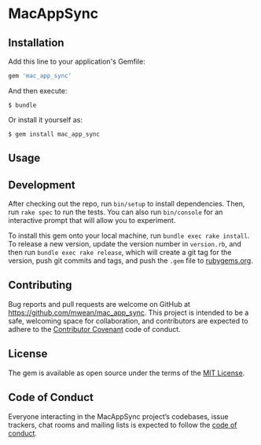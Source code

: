 # MacAppSync

## Installation

Add this line to your application's Gemfile:

```ruby
gem 'mac_app_sync'
```

And then execute:

    $ bundle

Or install it yourself as:

    $ gem install mac_app_sync

## Usage

## Development

After checking out the repo, run `bin/setup` to install dependencies. Then, run `rake spec` to run the tests. You can also run `bin/console` for an interactive prompt that will allow you to experiment.

To install this gem onto your local machine, run `bundle exec rake install`. To release a new version, update the version number in `version.rb`, and then run `bundle exec rake release`, which will create a git tag for the version, push git commits and tags, and push the `.gem` file to [rubygems.org](https://rubygems.org).

## Contributing

Bug reports and pull requests are welcome on GitHub at https://github.com/mwean/mac_app_sync. This project is intended to be a safe, welcoming space for collaboration, and contributors are expected to adhere to the [Contributor Covenant](http://contributor-covenant.org) code of conduct.

## License

The gem is available as open source under the terms of the [MIT License](https://opensource.org/licenses/MIT).

## Code of Conduct

Everyone interacting in the MacAppSync project’s codebases, issue trackers, chat rooms and mailing lists is expected to follow the [code of conduct](https://github.com/mwean/mac_app_sync/blob/master/CODE_OF_CONDUCT.md).
